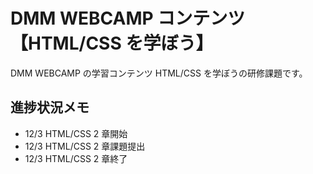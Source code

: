 # DMM WEBCAMP コンテンツ【HTML/CSS を学ぼう】

DMM WEBCAMP の学習コンテンツ HTML/CSS を学ぼうの研修課題です。

## 進捗状況メモ

- 12/3 HTML/CSS 2 章開始
- 12/3 HTML/CSS 2 章課題提出
- 12/3 HTML/CSS 2 章終了
